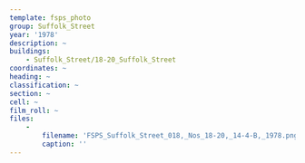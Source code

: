```yaml
---
template: fsps_photo
group: Suffolk_Street
year: '1978'
description: ~
buildings:
    - Suffolk_Street/18-20_Suffolk_Street
coordinates: ~
heading: ~
classification: ~
section: ~
cell: ~
film_roll: ~
files:
    -
        filename: 'FSPS_Suffolk_Street_018,_Nos_18-20,_14-4-B,_1978.png'
        caption: ''
---
```

